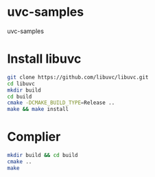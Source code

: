 # uvc-samples
uvc-samples

# Install libuvc

``` bash
git clone https://github.com/libuvc/libuvc.git
cd libuvc
mkdir build
cd build
cmake -DCMAKE_BUILD_TYPE=Release ..
make && make install
```

# Complier

``` bash
mkdir build && cd build
cmake ..
make
```